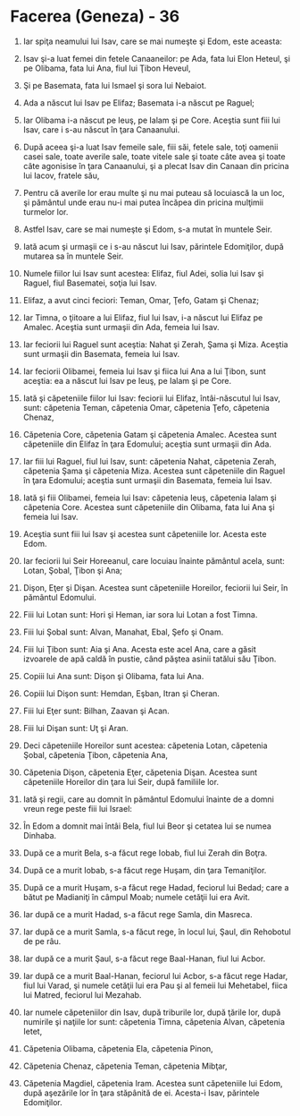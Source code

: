 # Facerea (Geneza) - 36

1. Iar spiţa neamului lui Isav, care se mai numeşte şi Edom, este aceasta:

2. Isav şi-a luat femei din fetele Canaaneilor: pe Ada, fata lui Elon Heteul, şi pe Olibama, fata lui Ana, fiul lui Ţibon Heveul,

3. Şi pe Basemata, fata lui Ismael şi sora lui Nebaiot.

4. Ada a născut lui Isav pe Elifaz; Basemata i-a născut pe Raguel;

5. Iar Olibama i-a născut pe Ieuş, pe Ialam şi pe Core. Aceştia sunt fiii lui Isav, care i s-au născut în ţara Canaanului.

6. După aceea şi-a luat Isav femeile sale, fiii săi, fetele sale, toţi oamenii casei sale, toate averile sale, toate vitele sale şi toate câte avea şi toate câte agonisise în ţara Canaanului, şi a plecat Isav din Canaan din pricina lui Iacov, fratele său,

7. Pentru că averile lor erau multe şi nu mai puteau să locuiască la un loc, şi pământul unde erau nu-i mai putea încăpea din pricina mulţimii turmelor lor.

8. Astfel Isav, care se mai numeşte şi Edom, s-a mutat în muntele Seir.

9. Iată acum şi urmaşii ce i s-au născut lui Isav, părintele Edomiţilor, după mutarea sa în muntele Seir.

10. Numele fiilor lui Isav sunt acestea: Elifaz, fiul Adei, solia lui Isav şi Raguel, fiul Basematei, soţia lui Isav.

11. Elifaz, a avut cinci feciori: Teman, Omar, Ţefo, Gatam şi Chenaz;

12. Iar Timna, o ţiitoare a lui Elifaz, fiul lui Isav, i-a născut lui Elifaz pe Amalec. Aceştia sunt urmaşii din Ada, femeia lui Isav.

13. Iar feciorii lui Raguel sunt aceştia: Nahat şi Zerah, Şama şi Miza. Aceştia sunt urmaşii din Basemata, femeia lui Isav.

14. Iar feciorii Olibamei, femeia lui Isav şi fiica lui Ana a lui Ţibon, sunt aceştia: ea a născut lui Isav pe Ieuş, pe Ialam şi pe Core.

15. Iată şi căpeteniile fiilor lui Isav: feciorii lui Elifaz, întâi-născutul lui Isav, sunt: căpetenia Teman, căpetenia Omar, căpetenia Ţefo, căpetenia Chenaz,

16. Căpetenia Core, căpetenia Gatam şi căpetenia Amalec. Acestea sunt căpeteniile din Elifaz în ţara Edomului; aceştia sunt urmaşii din Ada.

17. Iar fiii lui Raguel, fiul lui Isav, sunt: căpetenia Nahat, căpetenia Zerah, căpetenia Şama şi căpetenia Miza. Acestea sunt căpeteniile din Raguel în ţara Edomului; aceştia sunt urmaşii din Basemata, femeia lui Isav.

18. Iată şi fiii Olibamei, femeia lui Isav: căpetenia Ieuş, căpetenia Ialam şi căpetenia Core. Acestea sunt căpeteniile din Olibama, fata lui Ana şi femeia lui Isav.

19. Aceştia sunt fiii lui Isav şi acestea sunt căpeteniile lor. Acesta este Edom.

20. Iar feciorii lui Seir Horeeanul, care locuiau înainte pământul acela, sunt: Lotan, Şobal, Ţibon şi Ana;

21. Dişon, Eţer şi Dişan. Acestea sunt căpeteniile Horeilor, feciorii lui Seir, în pământul Edomului.

22. Fiii lui Lotan sunt: Hori şi Heman, iar sora lui Lotan a fost Timna.

23. Fiii lui Şobal sunt: Alvan, Manahat, Ebal, Şefo şi Onam.

24. Fiii lui Ţibon sunt: Aia şi Ana. Acesta este acel Ana, care a găsit izvoarele de apă caldă în pustie, când păştea asinii tatălui său Ţibon.

25. Copiii lui Ana sunt: Dişon şi Olibama, fata lui Ana.

26. Copiii lui Dişon sunt: Hemdan, Eşban, Itran şi Cheran.

27. Fiii lui Eţer sunt: Bilhan, Zaavan şi Acan.

28. Fiii lui Dişan sunt: Uţ şi Aran.

29. Deci căpeteniile Horeilor sunt acestea: căpetenia Lotan, căpetenia Şobal, căpetenia Ţibon, căpetenia Ana,

30. Căpetenia Dişon, căpetenia Eţer, căpetenia Dişan. Acestea sunt căpeteniile Horeilor din ţara lui Seir, după familiile lor.

31. Iată şi regii, care au domnit în pământul Edomului înainte de a domni vreun rege peste fiii lui Israel:

32. În Edom a domnit mai întâi Bela, fiul lui Beor şi cetatea lui se numea Dinhaba.

33. După ce a murit Bela, s-a făcut rege Iobab, fiul lui Zerah din Boţra.

34. După ce a murit Iobab, s-a făcut rege Huşam, din ţara Temaniţilor.

35. După ce a murit Huşam, s-a făcut rege Hadad, feciorul lui Bedad; care a bătut pe Madianiţi în câmpul Moab; numele cetăţii lui era Avit.

36. Iar după ce a murit Hadad, s-a făcut rege Samla, din Masreca.

37. Iar după ce a murit Samla, s-a făcut rege, în locul lui, Şaul, din Rehobotul de pe râu.

38. Iar după ce a murit Şaul, s-a făcut rege Baal-Hanan, fiul lui Acbor.

39. Iar după ce a murit Baal-Hanan, feciorul lui Acbor, s-a făcut rege Hadar, fiul lui Varad, şi numele cetăţii lui era Pau şi al femeii lui Mehetabel, fiica lui Matred, feciorul lui Mezahab.

40. Iar numele căpeteniilor din Isav, după triburile lor, după ţările lor, după numirile şi naţiile lor sunt: căpetenia Timna, căpetenia Alvan, căpetenia Ietet,

41. Căpetenia Olibama, căpetenia Ela, căpetenia Pinon,

42. Căpetenia Chenaz, căpetenia Teman, căpetenia Mibţar,

43. Căpetenia Magdiel, căpetenia Iram. Acestea sunt căpeteniile lui Edom, după aşezările lor în ţara stăpânită de ei. Acesta-i Isav, părintele Edomiţilor.

